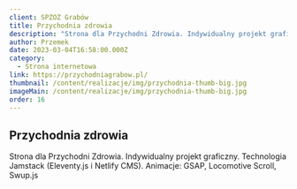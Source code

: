 ```yaml
---
client: SPZOZ Grabów
title: Przychodnia zdrowia
description: "Strona dla Przychodni Zdrowia. Indywidualny projekt graficzny. Technologia Jamstack (Eleventy.js i Netlify CMS). Animacje: GSAP, Locomotive Scroll, Swup.js"
author: Przemek
date: 2023-03-04T16:58:00.000Z
category:
  - Strona internetowa
link: https://przychodniagrabow.pl/
thumbnail: /content/realizacje/img/przychodnia-thumb-big.jpg
imageMain: /content/realizacje/img/przychodnia-thumb-big.jpg
order: 16
---
```


## Przychodnia zdrowia

Strona dla Przychodni Zdrowia. Indywidualny projekt graficzny. Technologia Jamstack (Eleventy.js i Netlify CMS). Animacje: GSAP, Locomotive Scroll, Swup.js

